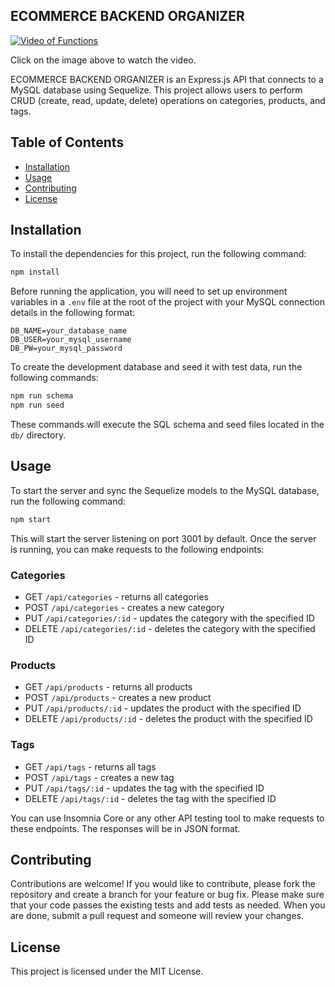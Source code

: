 ## ECOMMERCE BACKEND ORGANIZER

[![Video of Functions](https://internbridge.com/wp-content/uploads/2019/01/click-here-to-watch-video.jpg)](https://drive.google.com/file/d/1NrVXWX-YEocpY9enLZOiAXwMWVyH8QAj/view)

Click on the image above to watch the video.


ECOMMERCE BACKEND ORGANIZER is an Express.js API that connects to a MySQL database using Sequelize. This project allows users to perform CRUD (create, read, update, delete) operations on categories, products, and tags.

## Table of Contents
- [Installation](#installation)
- [Usage](#usage)
- [Contributing](#contributing)
- [License](#license)

## Installation
To install the dependencies for this project, run the following command:

```bash
npm install
```

Before running the application, you will need to set up environment variables in a `.env` file at the root of the project with your MySQL connection details in the following format:

```
DB_NAME=your_database_name
DB_USER=your_mysql_username
DB_PW=your_mysql_password
```

To create the development database and seed it with test data, run the following commands:

```bash
npm run schema
npm run seed
```

These commands will execute the SQL schema and seed files located in the `db/` directory.

## Usage
To start the server and sync the Sequelize models to the MySQL database, run the following command:

```bash
npm start
```

This will start the server listening on port 3001 by default. Once the server is running, you can make requests to the following endpoints:

### Categories
- GET `/api/categories` - returns all categories
- POST `/api/categories` - creates a new category
- PUT `/api/categories/:id` - updates the category with the specified ID
- DELETE `/api/categories/:id` - deletes the category with the specified ID

### Products
- GET `/api/products` - returns all products
- POST `/api/products` - creates a new product
- PUT `/api/products/:id` - updates the product with the specified ID
- DELETE `/api/products/:id` - deletes the product with the specified ID

### Tags
- GET `/api/tags` - returns all tags
- POST `/api/tags` - creates a new tag
- PUT `/api/tags/:id` - updates the tag with the specified ID
- DELETE `/api/tags/:id` - deletes the tag with the specified ID

You can use Insomnia Core or any other API testing tool to make requests to these endpoints. The responses will be in JSON format.

## Contributing
Contributions are welcome! If you would like to contribute, please fork the repository and create a branch for your feature or bug fix. Please make sure that your code passes the existing tests and add tests as needed. When you are done, submit a pull request and someone will review your changes.

## License
This project is licensed under the MIT License.